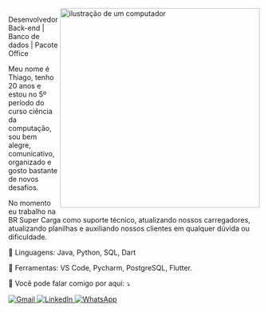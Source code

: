 <img src="https://raw.githubusercontent.com/MicaelliMedeiros/micaellimedeiros/master/image/computer-illustration.png" alt="ilustração de um computador" min-width="400px" max-width="400px" width="400px" align="right">

<p align="left"> 
  Desenvolvedor Back-end | Banco de dados | Pacote Office 
  
  Meu nome é Thiago, tenho 20 anos e estou no 5º período do curso ciência da computação, sou bem alegre, comunicativo, organizado e gosto bastante de novos desafios. 
  
  No momento eu trabalho na BR Super Carga como suporte técnico, atualizando nossos carregadores, atualizando planilhas e auxiliando nossos clientes em qualquer dúvida ou dificuldade.
</p>

<p align="left">
  🦄 Linguagens: Java, Python, SQL, Dart
</p>

<p align="left">
  💼 Ferramentas: VS Code, Pycharm, PostgreSQL, Flutter.
</p>

<p align="left">
  💌 Você pode falar comigo por aqui: ⤵️
</p>

<p align="left">
  <a href="mailto:thiagobcrocha2110@gmail.com" title="Gmail">
    <img src="https://img.shields.io/badge/-Gmail-FF0000?style=flat-square&labelColor=FF0000&logo=gmail&logoColor=white" alt="Gmail"/>
  </a>

  <a href="https://www.linkedin.com/in/thiago-de-barros-c-rocha-9b846a296" title="LinkedIn">
    <img src="https://img.shields.io/badge/-Linkedin-0e76a8?style=flat-square&logo=linkedin&logoColor=white" alt="LinkedIn"/>
  </a>

  <a href="https://wa.me/5583996994604" title="WhatsApp">
    <img src="https://img.shields.io/badge/-WhatsApp-25d366?style=flat-square&labelColor=25d366&logo=whatsapp&logoColor=white" alt="WhatsApp"/>
  </a>
</p>
